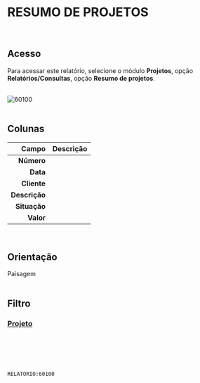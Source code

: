# RESUMO DE PROJETOS
<br>

## Acesso
Para acessar este relatório, selecione o módulo **Projetos**, opção **Relatórios/Consultas**, opção **Resumo de projetos**.
<br>
<br>

![60100](https://raw.githubusercontent.com/netforcews/docs-erp/master/relatorios/imagens/60100.png)
<br>
<br>

## Colunas
Campo | Descrição
--:|---
**Número** | 
**Data** | 
**Cliente** | 
**Descrição** | 
**Situação** | 
**Valor** | 
<br>

## Orientação
Paisagem   
<br>

## Filtro
### [Projeto](/geral/rel-projeto.md)
<br>
<br>
<br>
<br>

```RELATORIO:60100```

